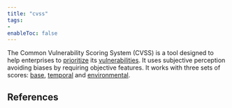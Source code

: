 ```yaml
---
title: "cvss"
tags:
- 
enableToc: false
---
```


The Common Vulnerability Scoring System (CVSS) is a tool designed to help enterprises to [prioritize](notes/vulnerability-prioritization.md) its [vulnerabilities](notes/vulnerability.md). It uses subjective perception avoiding biases by requiring objective features. It works with three sets of scores: [base](notes/base-scores.md), [temporal](notes/temporal-scores.md) and [environmental](notes/environmental-scores.md).

## References
